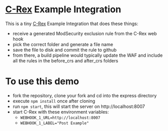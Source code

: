 # [C-Rex](https://c-rex.netnea.com) Example Integration

This is a tiny [C-Rex](https://c-rex.netnea.com) Example Integration that does these things:

 * receive a generated ModSecurity exclusion rule from the C-Rex web hook
 * pick the correct folder and generate a file name
 * save the file to disk and commit the rule to github
 * from there, a build pipeline would typically update the WAF and include all the rules in the before_crs and after_crs folders

 # To use this demo

  * fork the repository, clone your fork and cd into the express directory
  * execute `npm install` once after cloning
  * run `npm start`, this will start the server on http://localhost:8007
  * start C-Rex with these environment variables:
    * `WEBHOOK_1_URL=http://localhost:8007`
    * `WEBHOOK_1_LABEL="Post Example"`
 